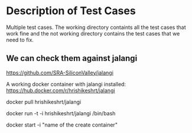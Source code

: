 # Description of Test Cases

Multiple test cases. The working directory containts all the test cases that work fine and the not working directory contains the test cases that we need to fix. 

## We can check them against jalangi
https://github.com/SRA-SiliconValley/jalangi

A working docker container with jalangi installed:
https://hub.docker.com/r/hrishikeshrt/jalangi

docker pull hrishikeshrt/jalangi

docker run -t -i hrishikeshrt/jalangi /bin/bash

docker start -i "name of the create container"
